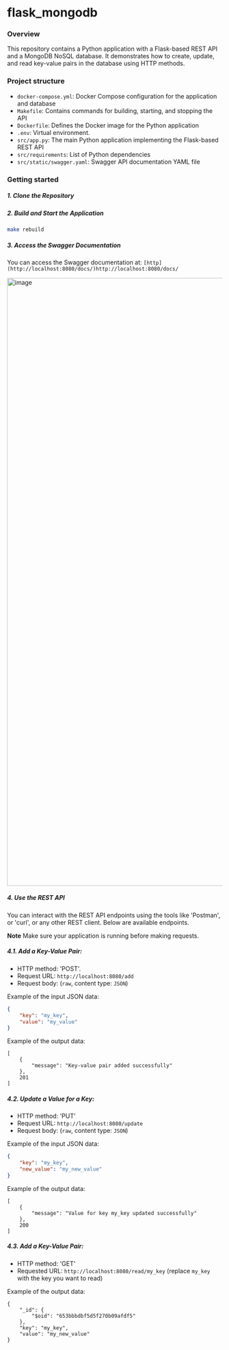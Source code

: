 # flask_mongodb

### Overview
This repository contains a Python application with a Flask-based REST API and a MongoDB NoSQL database. It demonstrates how to create, update, and read key-value pairs in the database using HTTP methods.

### Project structure

* `docker-compose.yml`: Docker Compose configuration for the application and database
* `Makefile`: Contains commands for building, starting, and stopping the API
* `Dockerfile`: Defines the Docker image for the Python application
* `.env`: Virtual environment.
* `src/app.py`: The main Python application implementing the Flask-based REST API
* `src/requirements`: List of Python dependencies
* `src/static/swagger.yaml`: Swagger API documentation YAML file

### Getting started
##### 1. Clone the Repository

##### 2. Build and Start the Application

```bash
make rebuild
```

##### 3. Access the Swagger Documentation

You can access the Swagger documentation at:
`[http](http://localhost:8080/docs/)http://localhost:8080/docs/`

<img width="1420" alt="image" src="https://github.com/MironovaSveta/flask_mongodb/assets/104065509/ce092ec2-030e-49e5-97e5-78abfd6fd3f3">

##### 4. Use the REST API

You can interact with the REST API endpoints using the tools like 'Postman', or 'curl', or any other REST client. Below are available endpoints.

**Note** Make sure your application is running before making requests.

##### 4.1. Add a Key-Value Pair:

* HTTP method: 'POST'.
* Request URL: `http://localhost:8080/add`
* Request body: (`raw`, content type: `JSON`)

Example of the input JSON data:
```json
{
    "key": "my_key",
    "value": "my_value"
}
```

Example of the output data:
```
[
    {
        "message": "Key-value pair added successfully"
    },
    201
]
```

##### 4.2. Update a Value for a Key:

* HTTP method: 'PUT'
* Request URL: `http://localhost:8080/update`
* Request body: (`raw`, content type: `JSON`)

Example of the input JSON data:
```json
{
    "key": "my_key",
    "new_value": "my_new_value"
}
```

Example of the output data:
```
[
    {
        "message": "Value for key my_key updated successfully"
    },
    200
]
```

##### 4.3. Add a Key-Value Pair:

* HTTP method: 'GET'
* Requested URL: `http://localhost:8080/read/my_key` (replace `my_key` with the key you want to read)

Example of the output data:
```
{
    "_id": {
        "$oid": "653bbbdbf5d5f270b09afdf5"
    },
    "key": "my_key",
    "value": "my_new_value"
}
```

